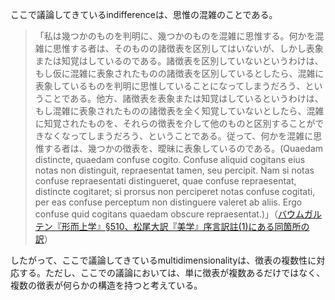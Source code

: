 ここで議論してきているindifferenceは、思惟の混雑のことである。

>「私は幾つかのものを判明に、幾つかのものを混雑に思惟する。何かを混雑に思惟する者は、そのものの諸徴表を区別してはいないが、しかし表象または知覚はしているのである。諸徴表を区別していないというわけは、もし仮に混雑に表象されたものの諸徴表を区別しているとしたら、混雑に表象しているものを判明に思惟していることになってしまうだろう、ということである。他方、諸徴表を表象または知覚はしているというわけは、もし混雑に表象されたものの諸徴表を全く知覚していないとしたら、混雑に知覚されたものを、それらの徴表を介して他のものと区別することができなくなってしまうだろう、ということである。従って、何かを混雑に思惟する者は、幾つかの徴表を、曖昧に表象しているのである。(Quaedam distincte, quaedam confuse cogito. Confuse aliquid cogitans eius notas non distinguit, repraesentat tamen, seu percipit. Nam si notas confuse repraesentati distingueret, quae confuse repraesentat, distincte cogitaret; si prorsus non perciperet notas confuse cogitati, per eas confuse perceptum non distinguere valeret ab aliis. Ergo confuse quid cogitans quaedam obscure repraesentat.)」（[バウムガルテン『形而上学』§510、松尾大訳『美学』序言訳註(1)にある同箇所の訳](https://korpora.org/kant/agb-metaphysica/II3Ba.html#510)）

したがって、ここで議論してきているmultidimensionalityは、徴表の複数性に対応する。ただし、ここでの議論においては、単に徴表が複数あるだけではなく、複数の徴表が何らかの構造を持つと考えている。
